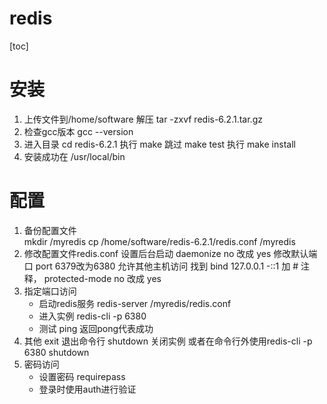 # redis


[toc]
# 安装
1. 上传文件到/home/software
解压	 tar -zxvf redis-6.2.1.tar.gz
2. 检查gcc版本	gcc --version
3. 进入目录	cd redis-6.2.1
执行	make
跳过	make test
执行	make install
4. 安装成功在 /usr/local/bin
# 配置
1. 备份配置文件	
mkdir	/myredis
cp  /home/software/redis-6.2.1/redis.conf  /myredis
2. 修改配置文件redis.conf
设置后台启动	daemonize no 改成 yes
修改默认端口	port 6379改为6380
允许其他主机访问	找到	bind 127.0.0.1 -::1	加 # 注释，
protected-mode no 改成 yes
3. 指定端口访问
	- 启动redis服务	redis-server /myredis/redis.conf
	- 进入实例	redis-cli -p 6380
	- 测试	ping	返回pong代表成功
4. 其他
exit	退出命令行
shutdown	关闭实例	或者在命令行外使用redis-cli -p 6380 shutdown
5. 密码访问
	- 设置密码	requirepass 
	- 登录时使用auth进行验证
